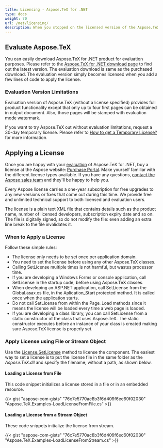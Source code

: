 ```yaml
---
title: Licensing - Aspose.TeX for .NET
type: docs
weight: 70
url: /net/licensing/
description: When you stopped on the licensed version of the Aspose.TeX API solution for .NET here you find out how to apply the license.
---
```


## **Evaluate Aspose.TeX**
You can easily download Aspose.TeX for .NET product for evaluation purposes. Please refer to the [Aspose.TeX for .NET download page](https://www.nuget.org/packages/Aspose.TeX/) to find out the latest version. The evaluation download is same as the purchased download. The evaluation version simply becomes licensed when you add a few lines of code to apply the license.

### **Evaluation Version Limitations**
Evaluation version of Aspose.TeX (without a license specified) provides full product functionality except that only up to four first pages can be obtained in output document. Also, those pages will be stamped with evaluation mode watermark.

If you want to try Aspose.TeX out without evaluation limitations, request a 30-day temporary license. Please refer to [How to get a Temporary License?](https://purchase.aspose.com/temporary-license) for more information.

## **Applying a License**
Once you are happy with your [evaluation]() of Aspose.TeX for .NET, buy a license at the Aspose website: [Purchase Portal](http://www.aspose.com/purchase/default.aspx). Make yourself familiar with the different license types available. If you have any questions, [contact the Aspose sales team](http://www.aspose.com/corporate/contact/default.aspx) and they'll be happy to help you.

Every Aspose license carries a one-year subscription for free upgrades to any new versions or fixes that come out during this time. We provide free and unlimited technical support to both licensed and evaluation users.

The license is a plain text XML file that contains details such as the product name, number of licensed developers, subscription expiry date and so on. The file is digitally signed, so do not modify the file: even adding an extra line break to the file invalidates it.
### **When to Apply a License**
Follow these simple rules:

- The license only needs to be set once per application domain.
- You need to set the license before using any other Aspose.TeX classes.
- Calling SetLicense multiple times is not harmful, but wastes processor time.
- If you are developing a Windows Forms or console application, call SetLicense in the startup code, before using Aspose.TeX classes.
- When developing an ASP.NET application, call SetLicense from the Global.asax.cs file, in the Aplication_Start protected method. It is called once when the application starts.
- Do not call SetLicense from within the Page_Load methods since it means the license will be loaded every time a web page is loaded.
- If you are developing a class library, you can call SetLicense from a static constructor of the class that uses Aspose.TeX. The static constructor executes before an instance of your class is created making sure Aspose.TeX license is properly set.
### **Apply License using File or Stream Object**
Use the [License.SetLicense](https://reference.aspose.com/tex/net/aspose.tex/license/) method to license the component. The easiest way to set a license is to put the license file in the same folder as the *Aspose.TeX.dll* and specify the filename, without a path, as shown below.
#### **Loading a License from File**
This code snippet initializes a license stored in a file or in an embedded resource.

{{< gist "aspose-com-gists" "76c7e5770ac8b3f6d409f6ec60f02030" "Aspose.TeX.Examples-LoadLicenseFromFile.cs" >}}
#### **Loading a License from a Stream Object**
These code snippets initialize the license from stream.

{{< gist "aspose-com-gists" "76c7e5770ac8b3f6d409f6ec60f02030" "Aspose.TeX.Examples-LoadLicenseFromStream.cs" >}}
